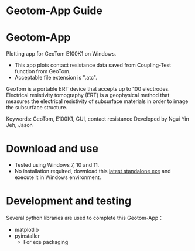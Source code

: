# Geotom-App Guide

# Geotom-App 
Plotting app for GeoTom E100K1 on Windows.
- This app plots contact resistance data saved from Coupling-Test function from GeoTom.
- Acceptable file extension is ".atc".

GeoTom is a portable ERT device that accepts up to 100 electrodes.
Electrical resistivity tomography (ERT) is a geophysical method that measures the electrical resistivity of subsurface materials in order to image the subsurface structure. 

Keywords: GeoTom, E100K1, GUI, contact resistance
Developed by Ngui Yin Jeh, Jason

# Download and use
- Tested using Windows 7, 10 and 11.
- No installation required, download this [latest standalone exe](https://github.com/flyercarol/Geotom/blob/main/v1.0.0/geotom_app.exe "download") and execute it in Windows environment.

# Development and testing
Several python libraries are used to complete this Geotom-App：
- matplotlib
- pyinstaller
	- For exe packaging